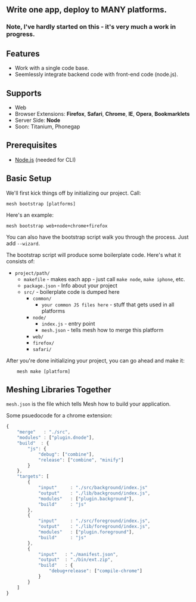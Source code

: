 ## Write one app, deploy to MANY platforms.

### Note, I've hardly started on this - it's very much a work in progress.


## Features

- Work with a single code base.
- Seemlessly integrate backend code with front-end code (node.js).

## Supports

- Web 
- Browser Extensions: **Firefox**, **Safari**, **Chrome**, **IE**, **Opera**, **Bookmarklets**
- Server Side: **Node**
- Soon: Titanium, Phonegap


## Prerequisites

- [Node.js](http://nodejs.org/) (needed for CLI)

## Basic Setup
	
We'll first kick things off by initializing our project. Call:

	mesh bootstrap [platforms]

Here's an example:

	mesh bootstrap web+node+chrome+firefox

You can also have the bootstrap script walk you through the process. Just add `--wizard`.

The bootstrap script will produce some boilerplate code. Here's what it consists of:


- `project/path/`
	- `makefile` - makes each app - just call `make node`, `make iphone`, etc.
	- `package.json` - Info about your project
	- `src/` - boilerplate code is dumped here
		- `common/`
			- `your common JS files here` - stuff that gets used in all platforms
		- `node/`
			- `index.js` - entry point
			- `mesh.json` - tells mesh how to merge this platform
		- `web/`
		- `firefox/`
		- `safari/`
		
After you're done initializing your project, you can go ahead and make it:

```
	mesh make [platform]
```

## Meshing Libraries Together

`mesh.json` is the file which tells Mesh how to build your application. 


Some psuedocode for a chrome extension:

```javascript
{
	"merge"   : "./src",
	"modules" : ["plugin.dnode"],
	"build"  : {
		"js": {
			"debug": ["combine"],
			"release": ["combine", "minify"]
		}	
	},
	"targets": [
		{
			"input"     : "./src/background/index.js"
			"output"    : "./lib/background/index.js",
			"modules"   : ["plugin.background"],
			"build"     : "js"
		},
		{
			"input"     : "./src/foreground/index.js",
			"output"    : "./lib/foreground/index.js",
			"modules"   : ["plugin.foreground"],
			"build"     : "js"
		},
		{
			"input"   : "./manifest.json",
			"output"  : "./bin/ext.zip",
			"build"   : {
				"debug+release": ["compile-chrome"]
			}
		} 
	]
}
```







